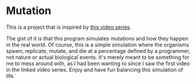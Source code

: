 # Mutation

This is a project that is inspired by [this video series](https://www.youtube.com/playlist?list=PLKortajF2dPBWMIS6KF4RLtQiG6KQrTdB).

The gist of it is that this program simulates mutations and how they 
happen in the real world. Of course, this is a simple simulation where
the organisms spawn, replicate, mutate, and die at a percentage defined 
by a programmer, not nature or actual biological events. It's merely meant
to be something for me to mess around with, as I had been wanting to since
I saw the first video in the linked video series. Enjoy and have fun
balancing this simulation of life.`

